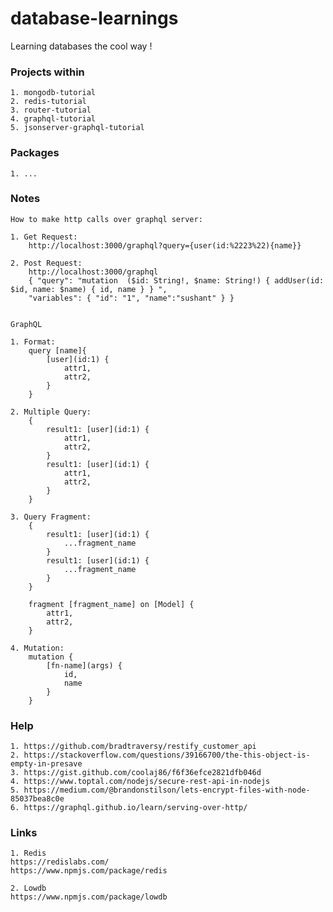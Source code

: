 # database-learnings

Learning databases the cool way !

### Projects within
    
    1. mongodb-tutorial
    2. redis-tutorial
    3. router-tutorial
    4. graphql-tutorial
    5. jsonserver-graphql-tutorial

### Packages

    1. ...

### Notes
    
    How to make http calls over graphql server:
    
    1. Get Request:
        http://localhost:3000/graphql?query={user(id:%2223%22){name}}
        
    2. Post Request:
        http://localhost:3000/graphql
        { "query": "mutation  ($id: String!, $name: String!) { addUser(id: $id, name: $name) { id, name } } ", 
        "variables": { "id": "1", "name":"sushant" } }

    
    GraphQL 
    
    1. Format:
        query [name]{
            [user](id:1) {
                attr1,
                attr2,
            }
        }
        
    2. Multiple Query:
        {
            result1: [user](id:1) {
                attr1,
                attr2,
            }
            result1: [user](id:1) {
                attr1,
                attr2,
            }
        }
        
    3. Query Fragment:
        {
            result1: [user](id:1) {
                ...fragment_name
            }
            result1: [user](id:1) {
                ...fragment_name
            }
        }
        
        fragment [fragment_name] on [Model] {
            attr1,
            attr2,
        }
        
    4. Mutation:
        mutation {
            [fn-name](args) {
                id,
                name
            }
        }        

### Help

    1. https://github.com/bradtraversy/restify_customer_api 
    2. https://stackoverflow.com/questions/39166700/the-this-object-is-empty-in-presave
    3. https://gist.github.com/coolaj86/f6f36efce2821dfb046d
    4. https://www.toptal.com/nodejs/secure-rest-api-in-nodejs
    5. https://medium.com/@brandonstilson/lets-encrypt-files-with-node-85037bea8c0e
    6. https://graphql.github.io/learn/serving-over-http/

### Links
    
    1. Redis
    https://redislabs.com/
    https://www.npmjs.com/package/redis
    
    2. Lowdb
    https://www.npmjs.com/package/lowdb
    
    

